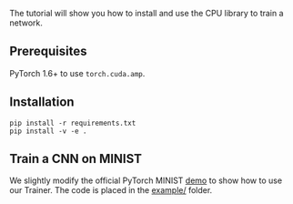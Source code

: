 The tutorial will show you how to install and use the CPU library to train a network.

## Prerequisites

PyTorch 1.6+ to use `torch.cuda.amp`.

## Installation

```
pip install -r requirements.txt
pip install -v -e .
```

## Train a CNN on MINIST

We slightly modify the official PyTorch MINIST [demo](https://github.com/pytorch/examples/edit/main/mnist/main.py) to show how to use our Trainer. The code is placed in the [example/](https://github.com/serend1p1ty/core-pytorch-utils/tree/main/examples) folder.
